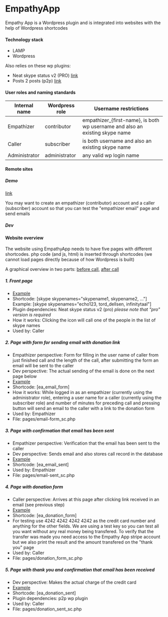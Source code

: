 EmpathyApp
==========

Empathy App is a Wordpress plugin and is integrated into websites with the help of Wordpress shortcodes



#### Technology stack

* LAMP
* Wordpress

Also relies on these wp plugins:

* Neat skype status v2 (PRO) [link](http://neat-wordpress-plugins.mission.lt/neat-skype-status/)
* Posts 2 posts (p2p) [link](https://wordpress.org/plugins/posts-to-posts/)



#### User roles and naming standards

Internal name | Wordpress role | Username restrictions
------------- | -------------- | ---------------------
Empathizer    | contributor    | empathizer_{first-name}, is both wp username and also an existing skype name
Caller        | subscriber     | is both username and also an existing skype name
Administrator | administrator  | any valid wp login name



#### Remote sites

##### Demo

[link](http://kuanyin.ihavearrived.org/)

You may want to create an empathizer (contributor) account and a caller (subscriber) account so that you can test the "empathizer email" page and send emails

##### Dev





#### Website overview

The website using EmpathyApp needs to have five pages with different shortcodes. php code (and js, html) is inserted through shortcodes (we cannot load pages directly because of how Wordpress is built)

A graphical overview in two parts: [before call](https://cloud.githubusercontent.com/assets/10245688/5697024/e43f9c26-99e4-11e4-9060-9edaf79a66dd.jpg), [after call](https://cloud.githubusercontent.com/assets/10245688/5697023/e3815e96-99e4-11e4-94db-98df20afe3a4.jpg)


##### 1. Front page

* [Example](http://kuanyin.ihavearrived.org)
* Shortcode: [skype skypenames="skypename1, skypename2, ..."] Example: [skype skypenames="echo123, tord_dellsen, infinitytaal"]
* Plugin dependencies: Neat skype status v2 (pro) *please note that "pro" version is required*
* How it works: Clicking the icon will call one of the people in the list of skype names
* Used by: Caller


##### 2. Page with form for sending email with donation link

* Empathizer perspective: Form for filling in the user name of caller from just finished call and the length of the call, after submitting the form an email will be sent to the caller
* Dev perspective: The actual sending of the email is done on the next page below
* [Example](http://kuanyin.ihavearrived.org/email_form/)
* Shortcode: [ea_email_form]
* How it works: While logged in as an empathizer (currently using the administrator role), entering a user name for a caller (currently using the subscriber role) and number of minutes for preceding call and pressing button will send an email to the caller with a link to the donation form
* Used by: Empathizer
* File: pages/email-form_sc.php


##### 3. Page with confirmation that email has been sent

* Empathizer perspective: Verification that the email has been sent to the caller
* Dev perspective: Sends email and also stores call record in the database
* [Example](http://kuanyin.ihavearrived.org/email_sent/)
* Shortcode: [ea_email_sent]
* Used by: Empathizer
* File: pages/email-sent_sc.php


##### 4. Page with donation form

* Caller perspective: Arrives at this page after clicking link received in an email (see previous step)
* [Example](http://kuanyin.ihavearrived.org/donation_form/)
* Shortcode: [ea_donation_form]
* For testing use 4242 4242 4242 4242 as the credit card number and anything for the other fields. We are using a test key so you can test all you want without any real money being transfered. To verify that the transfer was made you need access to the Empathy App stripe account but we also print the result and the amount transfered on the "thank you" page
* Used by: Caller
* File: pages/donation_form_sc.php


##### 5. Page with thank you and confirmation that email has been received

* Dev perspective: Makes the actual charge of the credit card
* [Example](http://kuanyin.ihavearrived.org/donation_sent/)
* Shortcode: [ea_donation_sent]
* Plugin dependencies: p2p wp plugin
* Used by: Caller
* File: pages/donation_sent_sc.php
